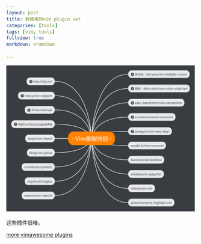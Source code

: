 ```yaml
---
layout: post
title: 我使用的vim plugin set
categories: [tools]
tags: [vim, tools]
fullview: true
markdown: kramdown

---
```


![vim plugins](/assets/media/vim-plugins.png)

这些插件很棒。

[more vimawesome plugins](https://vimawesome.com/)
